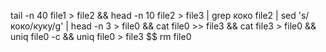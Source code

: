 tail -n 40 file1 > file2 && head -n 10 file2 > file3 | grep коко file2 | sed 's/коко/куку/g' | head -n 3 > file0 && cat file0 >> file3 && cat file3 > file0 && uniq file0 -c && uniq file0 > file3 $$ rm file0
